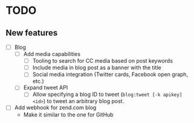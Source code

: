 # TODO

## New features

- [ ] Blog
  - [ ] Add media capabilities
    - [ ] Tooling to search for CC media based on post keywords
    - [ ] Include media in blog post as a banner with the title
    - [ ] Social media integration (Twitter cards, Facebook open graph, etc.)
  - [ ] Expand tweet API
    - [ ] Allow specifying a blog ID to tweet (`blog:tweet [-k apikey] <id>`) to tweet an arbitrary blog post.
- [ ] Add webhook for zend.com blog
  - Make it similar to the one for GitHub
